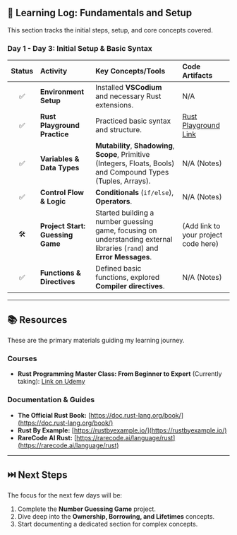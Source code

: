 ## 📅 Learning Log: Fundamentals and Setup

This section tracks the initial steps, setup, and core concepts covered.

### Day 1 - Day 3: Initial Setup & Basic Syntax

| Status | Activity | Key Concepts/Tools | Code Artifacts |
| :---: | :--- | :--- | :--- |
| ✅ | **Environment Setup** | Installed **VSCodium** and necessary Rust extensions. | N/A |
| ✅ | **Rust Playground Practice** | Practiced basic syntax and structure. | [Rust Playground Link](https://play.rust-lang.org/) |
| ✅ | **Variables & Data Types** | **Mutability**, **Shadowing**, **Scope**, Primitive (Integers, Floats, Bools) and Compound Types (Tuples, Arrays). | N/A (Notes) |
| ✅ | **Control Flow & Logic** | **Conditionals** (`if/else`), **Operators**. | N/A (Notes) |
| 🛠️ | **Project Start: Guessing Game** | Started building a number guessing game, focusing on understanding external libraries (`rand`) and **Error Messages**. | (Add link to your project code here) |
| ✅ | **Functions & Directives** | Defined basic functions, explored **Compiler directives**. | N/A (Notes) |

---

## 📚 Resources

These are the primary materials guiding my learning journey.

### Courses
* **Rust Programming Master Class: From Beginner to Expert** (Currently taking): [Link on Udemy](https://www.udemy.com/course/rust-programming-master-class-from-beginner-to-expert/)

### Documentation & Guides
* **The Official Rust Book:** [https://doc.rust-lang.org/book/](https://doc.rust-lang.org/book/)
* **Rust By Example:** [https://rustbyexample.io/](https://rustbyexample.io/)
* **RareCode AI Rust:** [https://rarecode.ai/language/rust](https://rarecode.ai/language/rust)

---

## ⏭️ Next Steps

The focus for the next few days will be:
1.  Complete the **Number Guessing Game** project.
2.  Dive deep into the **Ownership, Borrowing, and Lifetimes** concepts.
3.  Start documenting a dedicated section for complex concepts.
